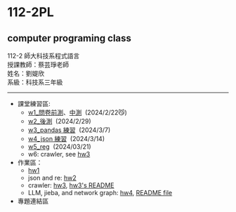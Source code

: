 # 112-2PL

## computer programing class

112-2 師大科技系程式語言  
授課教師：蔡芸琤老師  
姓名：劉媞欣  
系級：科技系三年級

---

- 課堂練習區:
  - [w1\_問卷前測](test/test1.ipynb)、[中測](test/test2.ipynb)&nbsp;&nbsp;(2024/2/22😼)
  - [w2\_後測](w2/w2.ipynb)&nbsp;&nbsp;(2024/2/29)
  - [w3_pandas 練習](w3/w3_practice.ipynb)&nbsp;&nbsp;(2024/3/7)
  - [w4_json 練習](w4/json_prac.ipynb)&nbsp;&nbsp;(2024/3/14)
  - [w5_reg](w5/w5_reg.ipynb)&nbsp;&nbsp;(2024/03/21)
  - w6: crawler, see [hw3](/hw3/hw3.ipynb)
- 作業區：
  - [hw1](hw1/hw1.ipynb)
  - json and re: [hw2](hw2/hw2.ipynb)
  - crawler: [hw3](hw3/hw3.ipynb), [hw3's README](hw3/README.md)
  - LLM, jieba, and network graph: [hw4](hw4/hw4.ipynb), [README file](hw4/README.md)
- 專題連結區
